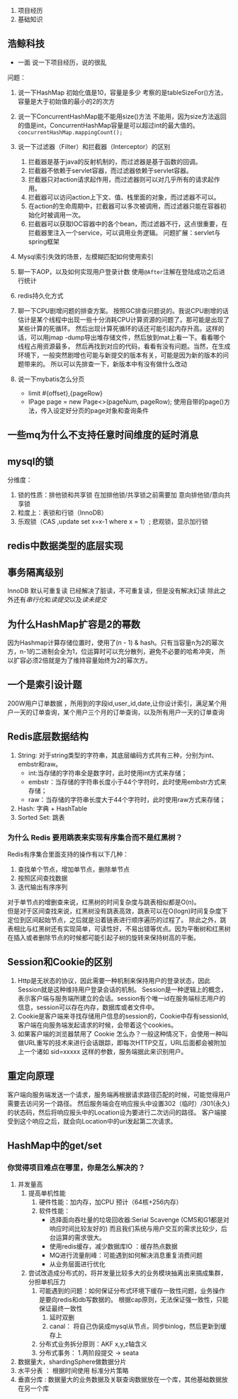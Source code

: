 1. 项目经历
2. 基础知识

## 浩鲸科技
- 一面
说一下项目经历，说的很乱
  
问题：
1. 说一下HashMap 初始化值是10，容量是多少
考察的是tableSizeFor()方法，容量是大于初始值的最小的2的次方
   
2. 说一下ConcurrentHashMap能不能用size()方法
不能用，因为size方法返回的值是int，ConcurrentHashMap容量是可以超过int的最大值的。 `concurrentHashMap.mappingCount();`
3. 说一下过滤器（Filter）和拦截器（Interceptor）的区别 
   1. 拦截器是基于java的反射机制的，而过滤器是基于函数的回调。
   2. 拦截器不依赖于servlet容器，而过滤器依赖于servlet容器。
   3. 拦截器只对action请求起作用，而过滤器则可以对几乎所有的请求起作用。
   4. 拦截器可以访问action上下文、值、栈里面的对象，而过滤器不可以。
   5. 在action的生命周期中，拦截器可以多次被调用，而过滤器只能在容器初始化时被调用一次。
   6. 拦截器可以获取IOC容器中的各个bean，而过滤器不行，这点很重要，在拦截器里注入一个service，可以调用业务逻辑。
   问题扩展：servlet与spring框架
      
4. Mysql索引失效的场景，左模糊匹配如何使用索引
   
5. 聊一下AOP，以及如何实现用户登录计数
 使用`@After`注解在登陆成功之后进行统计
6. redis持久化方式

7. 聊一下CPU剧增问题的排查方案。 
   按照GC排查问题说的。我说CPU剧增的话估计是某个线程中出现一些十分消耗CPU计算资源的问题了。那可能是出现了某些计算的死循环。
   然后出现计算死循环的话还可能引起内存升高。这样的话，可以用jmap -dump导出堆存储文件，然后放到mat上看一下。看看哪个线程占用资源最多，
   然后再找到对应的代码，看看有没有问题。当然，在生成环境下，一般突然剧增也可能与新提交的版本有关，可能是因为新的版本的问题带来的。
   所以可以先排查一下，新版本中有没有做什么改动

8. 说一下mybatis怎么分页
   - limit #{offset},{pageRow}
   - IPage<T> page = new Page<>(pageNum, pageRow); 使用自带的page()方法，传入设定好分页的page对象和查询条件
   
## 一些mq为什么不支持任意时间维度的延时消息

## mysql的锁
分维度：
1. 锁的性质：排他锁和共享锁 在加排他锁/共享锁之前需要加 意向排他锁/意向共享锁
2. 粒度上：表锁和行锁（InnoDB）
3. 乐观锁（CAS ,update set x=x-1 where x = 1）; 悲观锁，显示加行锁
## redis中数据类型的底层实现

## 事务隔离级别
InnoDB 默认可重复读 已经解决了脏读，不可重复读，但是没有解决幻读
除此之外还有*串行化*和*读提交*以及*读未提交*

## 为什么HashMap扩容是2的幂数
因为Hashmap计算存储位置时，使用了(n - 1) & hash。只有当容量n为2的幂次方，n-1的二进制会全为1，位运算时可以充分散列，避免不必要的哈希冲突，
所以扩容必须2倍就是为了维持容量始终为2的幂次方。

## 一个是索引设计题
200W用户订单数据 ，所用到的字段id,user_id,date,让你设计索引，满足某个用户一天的订单查询，某个用户三个月的订单查询，以及所有用户一天的订单查询

## Redis底层数据结构
1. String: 对于string类型的字符串，其底层编码方式共有三种，分别为int、embstr和raw。
      - int:当存储的字符串全是数字时，此时使用int方式来存储；
      - embstr：当存储的字符串长度小于44个字符时，此时使用embstr方式来存储；
      - raw：当存储的字符串长度大于44个字符时，此时使用raw方式来存储；
2. Hash: 字典 + HashTable 
3. Sorted Set: 跳表


### 为什么 Redis 要用跳表来实现有序集合而不是红黑树？
Redis有序集合里面支持的操作有以下几种：
1. 查找单个节点，增加单节点，删除单节点
2. 按照区间查找数据
3. 迭代输出有序序列

对于单节点的增删查来说，红黑树的时间复杂度与跳表相似都是O(n)。  
但是对于区间查找来说，红黑树没有跳表高效，跳表可以在O(logn)时间复杂度下定位到区间起始节点，之后就是沿着链表进行顺序遍历的过程了。
除此之外，跳表相比与红黑树还有实现简单，可读性好，不易出错等优点。因为平衡树和红黑树在插入或者删除节点的时候都可能引起子树的旋转来保持树高的平衡。

## Session和Cookie的区别

1. Http是无状态的协议，因此需要一种机制来保持用户的登录状态，因此Session就是这种维持用户登录会话的机制。
Session是一种逻辑上的概念，表示客户端与服务端所建立的会话。session有个唯一id在服务端标志用户的信息，session可以存在内存，数据库或者文件中。
2. Cookie是客户端来寻找存储用户信息的session的，Cookie中存有sessionId,客户端在向服务端发起请求的时候，会带着这个cookies。
3. 如果客户端的浏览器禁用了 Cookie 怎么办？一般这种情况下，会使用一种叫做URL重写的技术来进行会话跟踪，即每次HTTP交互，URL后面都会被附加上一个诸如 sid=xxxxx 这样的参数，服务端据此来识别用户。

## 重定向原理

客户端向服务端发送一个请求，服务端再根据请求路径匹配的时候，可能觉得用户需要去访问另一个路径。
然后服务端会在响应报头中设置302（临时）/301(永久)的状态码，然后将响应报头中的Location设为要进行二次访问的路径。
客户端接受到这个响应之后，就会向Location中的uri发起第二次请求。

## HashMap中的get/set




### 你觉得项目难点在哪里，你是怎么解决的？

1. 并发量高
   1. 提高单机性能
      1. 硬件性能：加内存，加CPU  预计（64核+256内存）
      2. 软件性能：
         - 选择面向吞吐量的垃圾回收器:Serial Scavenge (CMS和G1都是对响应时间比较友好的) 而且我们系统与用户交互的需求比较少，后台运算的需求很大。
         - 使用redis缓存，减少数据库IO ：缓存热点数据
         - MQ进行流量削峰：可能遇到如何解决消息重复消费问题
         - 从业务层面进行优化
   2. 尝试改造成分布式的，将并发量比较多大的业务模块抽离出来搞成集群，分担单机压力
      1. 可能遇到的问题：如何保证分布式环境下缓存一致性问题，业务操作是要向redis和db写数据的。 根据cap原则，无法保证强一致性，只能保证最终一致性 
         1. 延时双删
         2. canal： 将自己伪装成mysql从节点，同步binlog，然后更新到缓存上
      2. 分布式业务拆分原则：AKF x,y,z轴含义
      3. 分布式事务： 1.两阶段提交 -> seata
2. 数据量大，shardingSphere做数据分片
  1. 水平分表 ： 根据时间使用 标准分片策略 
  2. 垂直分库 :  数据量大的业务数据及关联查询数据放在一个库，其他基础数据放在另一个库




